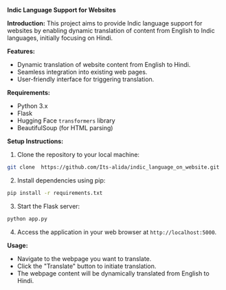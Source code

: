 **Indic Language Support for Websites**

**Introduction:**
This project aims to provide Indic language support for websites by enabling dynamic translation of content from English to Indic languages, initially focusing on Hindi.

**Features:**
- Dynamic translation of website content from English to Hindi.
- Seamless integration into existing web pages.
- User-friendly interface for triggering translation.

**Requirements:**
- Python 3.x
- Flask
- Hugging Face `transformers` library
- BeautifulSoup (for HTML parsing)

**Setup Instructions:**
1. Clone the repository to your local machine:

```bash
git clone  https://github.com/Its-alida/indic_language_on_website.git
```

2. Install dependencies using pip:

```bash
pip install -r requirements.txt
```

3. Start the Flask server:

```bash
python app.py
```

4. Access the application in your web browser at `http://localhost:5000`.

**Usage:**
- Navigate to the webpage you want to translate.
- Click the "Translate" button to initiate translation.
- The webpage content will be dynamically translated from English to Hindi.
